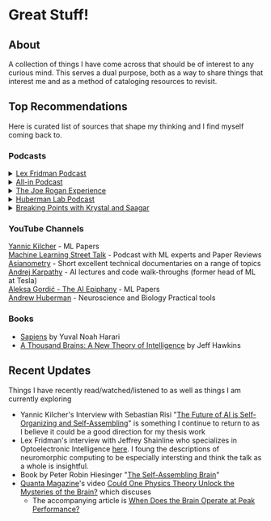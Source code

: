 # Great Stuff!
## About 
A collection of things I have come across that should be of interest to any curious mind. This serves a dual purpose, both as a way to share things that interest me and as a method of cataloging resources to revisit.

## Top Recommendations 
Here is curated list of sources that shape my thinking and I find myself coming back to.

### Podcasts 
<details><summary><a href="https://lexfridman.com/podcast/" target="_blank">Lex Fridman Podcast</a></summary> 
An incredible podcast with domain experts across AI, computer science, biology, physics, philosophy, history, economics, and more. These are not casual listens, but I enjoy nearly every episode as Lex does a tremendous job of exploring great minds. 
</details>
<details><summary><a href="https://www.youtube.com/@allin">All-in Podcast</a></summary>
    This podcast is a window into the thought processes of some of Silicon valley's top venture capitalists who make the episodes fun and insightful. The "Besties" (Chamath Palihapitiya, Jason Calacanis, David Sacks & David Friedberg) discuss today's important issues exploring nuance and different worldviews while leveraging each bestie's expertise.     
</details>
<details><summary><a href="https://open.spotify.com/show/4rOoJ6Egrf8K2IrywzwOMk">The Joe Rogan Experience</a></summary>
Summary coming soon</details> 
<details><summary><a href="https://www.youtube.com/playlist?list=PLPNW_gerXa4Pc8S2qoUQc5e8Ir97RLuVW">Huberman Lab Podcast</a></summary>
Summary coming soon</details> 
<details><summary><a href="https://open.spotify.com/show/4Kbsy61zJSzPxNZZ3PKbXl">Breaking Points with Krystal and Saagar</a></summary>
Summary coming soon</details> 


### YouTube Channels 
[Yannic Kilcher](https://www.youtube.com/channel/UCZHmQk67mSJgfCCTn7xBfew) - ML Papers <br>
[Machine Learning Street Talk](https://www.youtube.com/@MachineLearningStreetTalk) - Podcast with ML experts and Paper Reviews <br>
[Asianometry](https://www.youtube.com/@Asianometry) - Short excellent technical documentaries on a range of topics <br>
[Andrej Karpathy](https://www.youtube.com/@AndrejKarpathy) - AI lectures and code walk-throughs (former head of ML at Tesla) <br>
[Aleksa Gordić - The AI Epiphany](https://www.youtube.com/@TheAIEpiphany) - ML Papers <br>
[Andrew Huberman](https://www.youtube.com/@hubermanlab) - Neuroscience and Biology Practical tools <br>

### Books 
- [Sapiens](https://www.amazon.com/Sapiens-Humankind-Yuval-Noah-Harari/dp/0062316095) by Yuval Noah Harari
- [A Thousand Brains: A New Theory of Intelligence](https://www.amazon.com/Thousand-Brains-New-Theory-Intelligence/dp/1541675819) by Jeff Hawkins


## Recent Updates  
Things I have recently read/watched/listened to as well as things I am currently exploring

* Yannic Kilcher's Interview with Sebastian Risi "[The Future of AI is Self-Organizing and Self-Assembling](https://www.youtube.com/watch?v=_7xpGve9QEE)" is something I continue to return to as I believe it could be a good direction for my thesis work
* Lex Fridman's interview with Jeffrey Shainline who specializes in Optoelectronic Intelligence [here](https://www.youtube.com/watch?v=EwueqdgIvq4). I foung the descriptions of neuromorphic computing to be especially intersting and think the talk as a whole is insightful.
* Book by Peter Robin Hiesinger "[The Self-Assembling Brain](http://selfassemblingbrain.com/)"
* [Quanta Magazine](https://www.youtube.com/@QuantaScienceChannel)'s video [Could One Physics Theory Unlock the Mysteries of the Brain?](https://www.youtube.com/watch?v=hjGFp7lMi9A) which discuses 
    - The accompanying article is [When Does the Brain Operate at Peak Performance?](https://www.quantamagazine.org/a-physical-theory-for-when-the-brain-performs-best-20230131/)  

